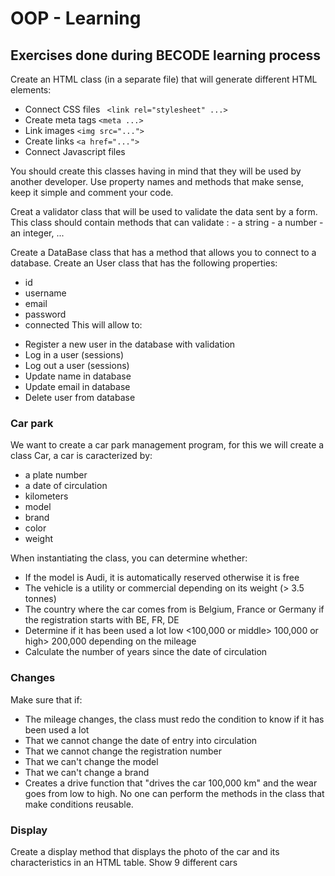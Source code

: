 # OOP - Learning

## Exercises done during BECODE learning process

Create an HTML class (in a separate file) that will generate different HTML elements:

* Connect CSS files ``` <link rel="stylesheet" ...>```
* Create meta tags ```<meta ...>```
* Link images  ```<img src="...">```
* Create links  ```<a href="...">```
* Connect Javascript files

You should create this classes having in mind that they will be used by another developer. Use property names and methods that make sense, keep it simple and comment your code.
  
  Creat a validator class that will be used to validate the data sent by a form. This class should contain methods that can validate : 
    - a string
    - a number
    - an integer, ...
  
  Create a DataBase class that has a method that allows you to connect to a database.
  Create an User class that has the following properties:
  
* id
* username
* email
* password
* connected
This will allow to:

 - Register a new user in the database with validation
 -  Log in  a user (sessions)
 -  Log out a user (sessions)
 -  Update name in database
 -  Update email in database
 -  Delete user from database

  
  ### Car park
  
  We want to create a car park management program, for this we will create a class Car, a car is caracterized by:
 
  - a plate number
  - a date of circulation
  - kilometers
  - model
  - brand
  - color
  - weight

When instantiating the class, you can determine whether:

  - If the model is Audi, it is automatically reserved otherwise it is free
  - The vehicle is a utility or commercial depending on its weight (> 3.5 tonnes)
  - The country where the car comes from is Belgium, France or Germany if the registration starts with BE, FR, DE
  - Determine if it has been used a lot low <100,000 or middle> 100,000 or high> 200,000 depending on the mileage
  - Calculate the number of years since the date of circulation
  
### Changes

Make sure that if:

  - The mileage changes, the class must redo the condition to know if it has been used a lot
  - That we cannot change the date of entry into circulation
  - That we cannot change the registration number
  - That we can't change the model
  - That we can't change a brand
  - Creates a drive function that "drives the car 100,000 km" and the wear goes from low to high. No one can perform the methods in the class that make conditions reusable.

### Display
Create a display method that displays the photo of the car and its characteristics in an HTML table.
Show 9 different cars
